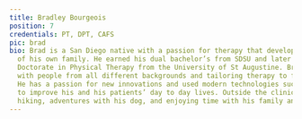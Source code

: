 ```yaml
---
title: Bradley Bourgeois
position: 7
credentials: PT, DPT, CAFS
pic: brad
bio: Brad is a San Diego native with a passion for therapy that developed taking care
  of his own family. He earned his dual bachelor’s from SDSU and later earned his
  Doctorate in Physical Therapy from the University of St Augustine. Brad enjoys working
  with people from all different backgrounds and tailoring therapy to fit their needs.
  He has a passion for new innovations and used modern technologies such as 3D printing
  to improve his and his patients’ day to day lives. Outside the clinic he enjoys
  hiking, adventures with his dog, and enjoying time with his family and friends.
---
```

